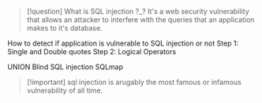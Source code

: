 >[!question] What is SQL injection ?_?
It's a web security vulnerability that allows an attacker to interfere with the queries that an application makes to it's database.

How to detect if application is vulnerable to SQL injection or not
Step 1: Single and Double quotes
Step 2: Logical Operators

UNION
Blind SQL injection
SQLmap


>[!important] sql injection is arugably the most famous or infamous vulnerability of all time.
